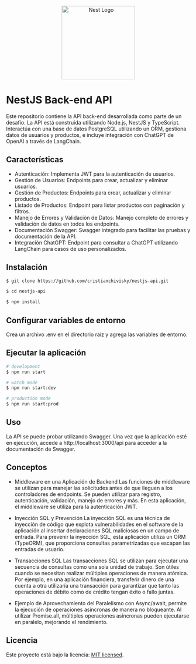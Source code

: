<p align="center">
  <a href="http://nestjs.com/" target="blank"><img src="https://nestjs.com/img/logo-small.svg" width="200" alt="Nest Logo" /></a>
</p>

[circleci-image]: https://img.shields.io/circleci/build/github/nestjs/nest/master?token=abc123def456
[circleci-url]: https://circleci.com/gh/nestjs/nest

# NestJS Back-end API

Este repositorio contiene la API back-end desarrollada como parte de un desafío. La API está construida utilizando Node.js, NestJS y TypeScript. Interactúa con una base de datos PostgreSQL utilizando un ORM, gestiona datos de usuarios y productos, e incluye integración con ChatGPT de OpenAI a través de LangChain.


## Características

- Autenticación: Implementa JWT para la autenticación de usuarios.
- Gestión de Usuarios: Endpoints para crear, actualizar y eliminar usuarios.
- Gestión de Productos: Endpoints para crear, actualizar y eliminar productos.
- Listado de Productos: Endpoint para listar productos con paginación y filtros.
- Manejo de Errores y Validación de Datos: Manejo completo de errores y validación de datos en todos los endpoints.
- Documentación Swagger: Swagger integrado para facilitar las pruebas y documentación de la API.
- Integración ChatGPT: Endpoint para consultar a ChatGPT utilizando LangChain para casos de uso personalizados.


## Instalación

```bash
$ git clone https://github.com/cristianchivisky/nestjs-api.git

$ cd nestjs-api

$ npm install
```

## Configurar variables de entorno

Crea un archivo .env en el directorio raíz y agrega las variables de entorno.


## Ejecutar la aplicación

```bash
# development
$ npm run start

# watch mode
$ npm run start:dev

# production mode
$ npm run start:prod
```


## Uso

La API se puede probar utilizando Swagger. Una vez que la aplicación esté en ejecución, accede a http://localhost:3000/api para acceder a la documentación de Swagger.


## Conceptos

- Middleware en una Aplicación de Backend
Las funciones de middleware se utilizan para manejar las solicitudes antes de que lleguen a los controladores de endpoints. Se pueden utilizar para registro, autenticación, validación, manejo de errores y más. En esta aplicación, el middleware se utiliza para la autenticación JWT.

- Inyección SQL y Prevención
La inyección SQL es una técnica de inyección de código que explota vulnerabilidades en el software de la aplicación al insertar declaraciones SQL maliciosas en un campo de entrada. Para prevenir la inyección SQL, esta aplicación utiliza un ORM (TypeORM), que proporciona consultas parametrizadas que escapan las entradas de usuario.

- Transacciones SQL
Las transacciones SQL se utilizan para ejecutar una secuencia de consultas como una sola unidad de trabajo. Son útiles cuando se necesitan realizar múltiples operaciones de manera atómica. Por ejemplo, en una aplicación financiera, transferir dinero de una cuenta a otra utilizaría una transacción para garantizar que tanto las operaciones de débito como de crédito tengan éxito o fallo juntas.

- Ejemplo de Aprovechamiento del Paralelismo con Async/await, permite la ejecución de operaciones asíncronas de manera no bloqueante. Al utilizar Promise.all, múltiples operaciones asíncronas pueden ejecutarse en paralelo, mejorando el rendimiento.


## Licencia

Este proyecto está bajo la licencia: [MIT licensed](LICENSE).
